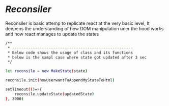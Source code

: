 # _Reconsiler_

Reconsiler is basic attemp to replicate react at the very basic level, It deepens the understanding of how DOM manipulation uner the hood works and how react manages to update the states



```sh
/**
 * -----------------------------------------------------
 * Below code shows the usage of class and its functions
 * below is the sampl case where state got updated after 3 sec
 */

let reconsile = new MakeState(state)

reconsile.init(howUserwantToAppendMyStateToHtml)

setTimeout(()=>{
    reconsile.updateState(updatedState)
}, 3000)
```


